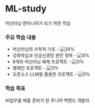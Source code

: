 # ML-study
머신러닝 엔지니어가 되기 위한 학습

### 주요 학습 내용
- 머신러닝의 수학적 기초 - ![24%](https://geps.dev/progress/24)
- 강화학습과 인공신경망 완전 정복 - ![8%](https://geps.dev/progress/7)
- 8개의 머신러닝 예제 프로젝트 - ![0%](https://geps.dev/progress/0)
- 랭체인 프로젝트 - ![0%](https://geps.dev/progress/0)
- 오픈소스 LLM을 활용한 프로젝트 - ![0%](https://geps.dev/progress/0)

### 학습 목표
AI업무를 배울 준비가 된 주니어 백엔드 개발자